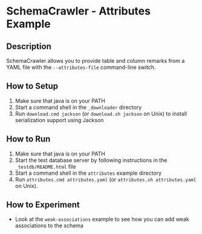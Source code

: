 # SchemaCrawler - Attributes Example

## Description
SchemaCrawler allows you to provide table and column remarks from a YAML file 
with the `--attributes-file` command-line switch.

## How to Setup
1. Make sure that java is on your PATH
2. Start a command shell in the `_downloader` directory 
3. Run `download.cmd jackson` (or `download.sh jackson` on Unix) to
   install serialization support using Jackson

## How to Run
1. Make sure that java is on your PATH
2. Start the test database server by following instructions in the `_testdb/README.html` file
3. Start a command shell in the `attributes` example directory 
4. Run `attributes.cmd attributes.yaml` (or `attributes.sh attributes.yaml` on Unix). 

## How to Experiment
- Look at the `weak-associations` example to see how you can add weak associations to the schema